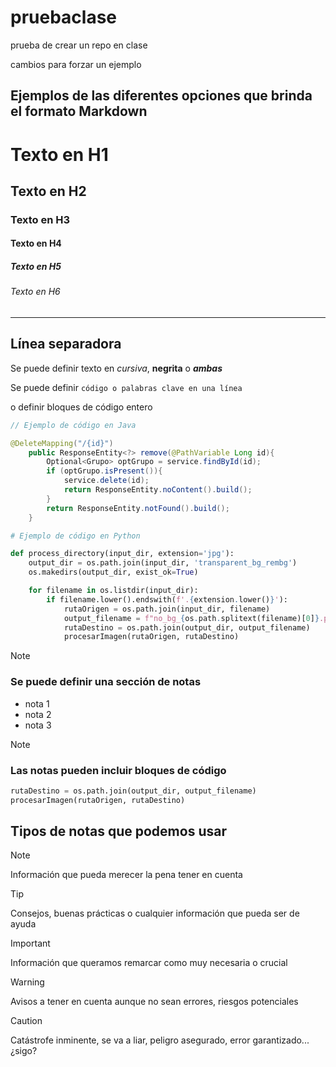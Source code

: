 # pruebaclase
prueba de crear un repo en clase

cambios para forzar un ejemplo

## Ejemplos de las diferentes opciones que brinda el formato Markdown

# Texto en H1
## Texto en H2
### Texto en H3
#### Texto en H4
##### Texto en H5
###### Texto en H6

---
Línea separadora
---


Se puede definir texto en *cursiva*, **negrita** o ***ambas***

Se puede definir `código o palabras clave en una línea`

o definir bloques de código entero

```java
// Ejemplo de código en Java

@DeleteMapping("/{id}")
    public ResponseEntity<?> remove(@PathVariable Long id){
        Optional<Grupo> optGrupo = service.findById(id);
        if (optGrupo.isPresent()){
            service.delete(id);
            return ResponseEntity.noContent().build();
        }
        return ResponseEntity.notFound().build();
    } 
```

```python
# Ejemplo de código en Python

def process_directory(input_dir, extension='jpg'):
    output_dir = os.path.join(input_dir, 'transparent_bg_rembg')
    os.makedirs(output_dir, exist_ok=True)

    for filename in os.listdir(input_dir):
        if filename.lower().endswith(f'.{extension.lower()}'):
            rutaOrigen = os.path.join(input_dir, filename)
            output_filename = f"no_bg_{os.path.splitext(filename)[0]}.png"  # Siempre PNG
            rutaDestino = os.path.join(output_dir, output_filename)
            procesarImagen(rutaOrigen, rutaDestino)
```

> [!Note] 
> ### Se puede definir una sección de notas
> - nota 1
> - nota 2
> - nota 3
>

> [!Note] 
> ### Las notas pueden incluir bloques de código
> ```python
> rutaDestino = os.path.join(output_dir, output_filename)
> procesarImagen(rutaOrigen, rutaDestino)
> ```

## Tipos de notas que podemos usar

> [!NOTE]
> Información que pueda merecer la pena tener en cuenta

> [!TIP]
> Consejos, buenas prácticas o cualquier información que pueda ser de ayuda

> [!IMPORTANT]
> Información que queramos remarcar como muy necesaria o crucial

> [!WARNING]
> Avisos a tener en cuenta aunque no sean errores, riesgos potenciales

> [!CAUTION]
> Catástrofe inminente, se va a liar, peligro asegurado, error garantizado... ¿sigo?


